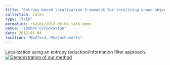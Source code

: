 ```yaml
---
title: "Entropy-based localization framework for localizing known objects"
collection: talks
type: "Talk"
permalink: /talks/2012-05-04-talk-nems
venue: "iRobot Corporation"
date: 2012-05-04
location: "Bedford, Massachusetts"
---
```

Localization using an entropy reduction/information filter approach.
[![Demonstration of our method](http://schrilax.github.io/files/0.png)](https://www.youtube.com/watch?v=Pqn-tMojdjk "Demo")